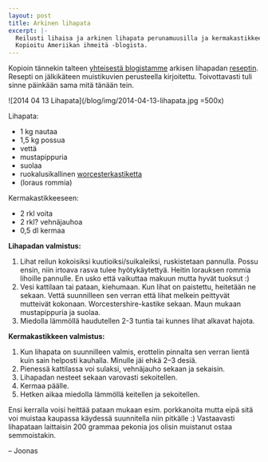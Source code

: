 ```yaml
---
layout: post
title: Arkinen lihapata
excerpt: |-
  Reilusti lihaisa ja arkinen lihapata perunamuusilla ja kermakastikkeella.
  Kopioitu Ameriikan ihmeitä -blogista.
---
```


Kopioin tännekin talteen [yhteisestä blogistamme][helkajoonas] arkisen
lihapadan [reseptin][resepti]. Resepti on jälkikäteen muistikuvien perusteella
kirjoitettu. Toivottavasti tuli sinne päinkään sama mitä tänään tein.

![2014 04 13 Lihapata](/blog/img/2014-04-13-lihapata.jpg =500x)

Lihapata:

- 1 kg nautaa
- 1,5 kg possua
- vettä
- mustapippuria
- suolaa
- ruokalusikallinen [worcesterkastiketta][worcester]
- (loraus rommia)

Kermakastikkeeseen:

- 2 rkl voita
- 2 rkl? vehnäjauhoa
- 0,5 dl kermaa

**Lihapadan valmistus:**

 1. Lihat reilun kokoisiksi kuutioiksi/suikaleiksi, ruskistetaan pannulla. Possu ensin, niin irtoava rasva tulee hyötykäytettyä. Heitin lorauksen rommia lihoille pannulle. En usko että vaikuttaa makuun mutta hyvät tuoksut :)
 1. Vesi kattilaan tai pataan, kiehumaan. Kun lihat on paistettu, heitetään ne sekaan. Vettä suunnilleen sen verran että lihat melkein peittyvät mutteivät kokonaan. Worcestershire-kastike sekaan. Maun mukaan mustapippuria ja suolaa.
 1. Miedolla lämmöllä haudutellen 2-3 tuntia tai kunnes lihat alkavat hajota.

**Kermakastikkeen valmistus:**

 1. Kun lihapata on suunnilleen valmis, erottelin pinnalta sen verran lientä kuin sain helposti kauhalla. Minulle jäi ehkä 2–3 desiä.
 1. Pienessä kattilassa voi sulaksi, vehnäjauho sekaan ja sekaisin.
 1. Lihapadan nesteet sekaan varovasti sekoitellen.
 1. Kermaa päälle.
 1. Hetken aikaa miedolla lämmöllä keitellen ja sekoitellen.

Ensi kerralla voisi heittää pataan mukaan esim. porkkanoita mutta eipä sitä voi muistaa kaupassa käydessä suunnitella niin pitkälle :)  Vastaavasti lihapataan laittaisin 200 grammaa pekonia jos olisin muistanut ostaa semmoistakin.

– Joonas

[helkajoonas]: http://helkajajoonas.yx.fi/
[resepti]: http://helkajajoonas.yx.fi/2014/04/arkijuttuja-lihapataa.html
[worcester]: http://fi.wikipedia.org/wiki/Worcesterkastike

